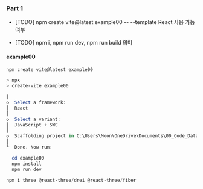 ### Part 1

- [TODO] npm create vite@latest example00 -- --template React 사용 가능 여부

- [TODO] npm i, npm run dev, npm run build 의미

#### example00


```powershell
npm create vite@latest example00                    

> npx
> create-vite example00

│
◇  Select a framework:
│  React
│
◇  Select a variant:
│  JavaScript + SWC
│
◇  Scaffolding project in C:\Users\Moon\OneDrive\Documents\00_Code_Data\02_Javascript\InteractiveWebUsingThreeJS\part02\example00...
│
└  Done. Now run:

  cd example00   
  npm install    
  npm run dev
```

```powershell
npm i three @react-three/drei @react-three/fiber
```
